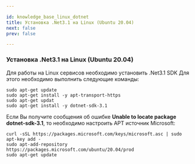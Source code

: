 ```yaml
---

id: knowledge_base_linux_dotnet
title: Установка .Net3.1 на Linux (Ubuntu 20.04)
next: false
prev: false

---
```

### Установка .Net3.1 на Linux (Ubuntu 20.04)

Для работы на Linux сервисов необходимо установить .Net3.1 SDK 
Для этого необходимо выполнить следующие команды:

	sudo apt-get update
	sudo apt-get install -y apt-transport-https
	sudo apt-get updat
	sudo apt-get install -y dotnet-sdk-3.1
	
Если Вы получите сообщения об ошибке **Unable to locate package dotnet-sdk-3.1**, то необходимо настроить APT источник Microsoft:
	
	curl -sSL https://packages.microsoft.com/keys/microsoft.asc | sudo apt-key add -
	sudo apt-add-repository https://packages.microsoft.com/ubuntu/20.04/prod
	sudo apt-get update
	
